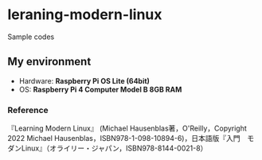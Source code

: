 # leraning-modern-linux
Sample codes

## My environment

- Hardware: **Raspberry Pi OS Lite (64bit)**
- OS: **Raspberry Pi 4 Computer Model B 8GB RAM**

### Reference

『Learning Modern Linux』 (Michael Hausenblas著，O'Reilly，Copyright 2022 Michael Hausenblas，ISBN978-1-098-10894-6)，日本語版『入門　モダンLinux』（オライリー・ジャパン，ISBN978-8144-0021-8）